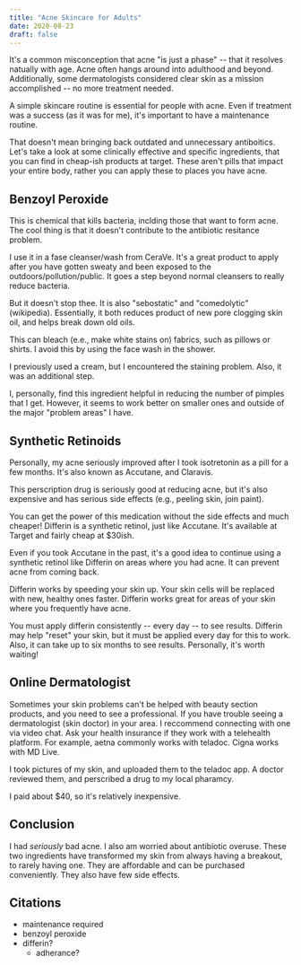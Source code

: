 ```yaml
---
title: "Acne Skincare for Adults"
date: 2020-08-23
draft: false
---
```


It's a common misconception that acne "is just a phase" -- that it resolves natually with age. Acne often hangs around into adulthood and beyond. Additionally, some dermatologists considered clear skin as a mission accomplished -- no more treatment needed. 

A simple skincare routine is essential for people with acne. Even if treatment was a success (as it was for me), it's important to have a maintenance routine. 

That doesn't mean bringing back outdated and unnecessary antiboitics. Let's take a look at some clinically effective and specific ingredients, that you can find in cheap-ish products at target. These aren't pills that impact your entire body, rather you can apply these to places you have acne. 

## Benzoyl Peroxide

This is chemical that kills bacteria, inclding those that want to form acne. The cool thing is that it doesn't contribute to the antibiotic resitance problem. 

I use it in a fase cleanser/wash from CeraVe. It's a great product to apply after you have gotten sweaty and been exposed to the outdoors/pollution/public. It goes a step beyond normal cleansers to really reduce bacteria. 

But it doesn't stop thee. It is also "sebostatic" and "comedolytic" (wikipedia). Essentially, it both reduces product of new pore clogging skin oil, and helps break down old oils. 

This can bleach (e.e., make white stains on) fabrics, such as pillows or shirts. I avoid this by using the face wash in the shower. 

I previously used a cream, but I encountered the staining problem. Also, it was an additional step. 

I, personally, find this ingredient helpful in reducing the number of pimples that I get. However, it seems to work better on smaller ones and outside of the major "problem areas" I have. 

## Synthetic Retinoids 

Personally, my acne seriously improved after I took isotretonin as a pill for a few months.  It's also known as Accutane, and Claravis. 

This perscription drug is seriously good at reducing acne, but it's also expensive and has serious side effects (e.g., peeling skin, join paint). 

You can get the power of this medication without the side effects and much cheaper! Differin is a synthetic retinol, just like Accutane. It's available at Target and fairly cheap at $30ish. 

Even if you took Accutane in the past, it's a good idea to continue using a synthetic retinol like Differin on areas where you had acne. It can prevent acne from coming back. 

Differin works by speeding your skin up. Your skin cells will be replaced with new, healthy ones faster. Differin works great for areas of your skin where you frequently have acne. 

You must apply differin consistently -- every day -- to see results. Differin may help "reset" your skin, but it must be applied every day for this to work. Also, it can take up to six months to see results. Personally, it's worth waiting! 

## Online Dermatologist

Sometimes your skin problems can't be helped with beauty section products, and you need to see a professional. If you have trouble seeing a dermatologist (skin doctor) in your area. I reccommend connecting with one via video chat. Ask your health insurance if they work with a telehealth platform. For example, aetna commonly works with teladoc. Cigna works with MD Live. 

I took pictures of my skin, and uploaded them to the teladoc app. A doctor reviewed them, and perscribed a drug to my local pharamcy. 

I paid about $40, so it's relatively inexpensive. 

## Conclusion

I had *seriously* bad acne. I also am worried about antibiotic overuse. These two ingredients have transformed my skin from always having a breakout, to rarely having one. They are affordable and can be purchased conveniently. They also have few side effects. 

## Citations
- maintenance required
- benzoyl peroxide
- differin? 
    - adherance?